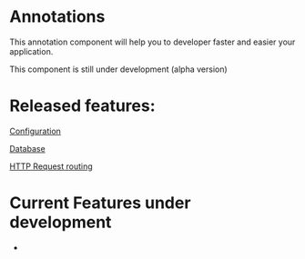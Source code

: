 # Annotations
This annotation component will help you to developer faster and easier your application.

This component is still under development (alpha version)

# Released features:

[Configuration](src/Configuration/README.md)

[Database](src/Database/README.md)

[HTTP Request routing](src/Request/README.md)

# Current Features under development

-
